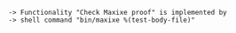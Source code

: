     -> Functionality "Check Maxixe proof" is implemented by
    -> shell command "bin/maxixe %(test-body-file)"

